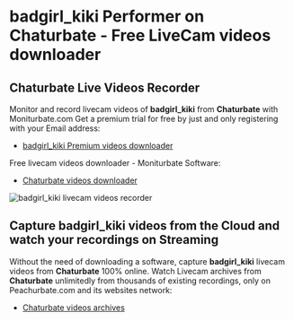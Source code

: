 # badgirl_kiki Performer on Chaturbate - Free LiveCam videos downloader

## Chaturbate Live Videos Recorder

Monitor and record livecam videos of **badgirl_kiki** from **Chaturbate** with Moniturbate.com
Get a premium trial for free by just and only registering with your Email address:
* [badgirl_kiki Premium videos downloader](https://moniturbate.com/request-demo-licence-key.html)

Free livecam videos downloader - Moniturbate Software:
* [Chaturbate videos downloader](https://moniturbate.com/moniturbate-download-software.html)

![badgirl_kiki livecam videos recorder](https://peachurnet.com/templates/moniturbate-software.png)


## Capture badgirl_kiki videos from the Cloud and watch your recordings on Streaming

Without the need of downloading a software, capture **badgirl_kiki** livecam videos from **Chaturbate** 100% online.
Watch Livecam archives from **Chaturbate** unlimitedly from thousands of existing recordings, only on Peachurbate.com and its websites network:
* [Chaturbate videos archives](https://peachurnet.com/)